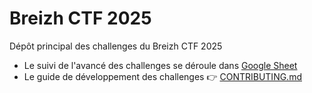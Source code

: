 # Breizh CTF 2025

Dépôt principal des challenges du Breizh CTF 2025

- Le suivi de l'avancé des challenges se déroule dans [Google Sheet]()
- Le guide de développement des challenges :point_right: [CONTRIBUTING.md](./CONTRIBUTING.md)
